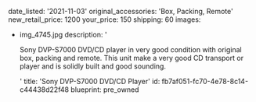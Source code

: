 date_listed: '2021-11-03'
original_accessories: 'Box, Packing, Remote'
new_retail_price: 1200
your_price: 150
shipping: 60
images:
  - img_4745.jpg
description: '<p>Sony DVP-S7000 DVD/CD player in very good condition with original box, packing and remote. This unit make a very good CD transport or player and is solidly built and good sounding.&nbsp;</p>'
title: 'Sony DVP-S7000 DVD/CD Player'
id: fb7af051-fc70-4e78-8c14-c44438d22f48
blueprint: pre_owned
